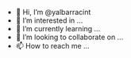 - 👋 Hi, I’m @yalbarracint
- 👀 I’m interested in ...
- 🌱 I’m currently learning ...
- 💞️ I’m looking to collaborate on ...
- 📫 How to reach me ...

<!---
yalbarracint/yalbarracint is a ✨ special ✨ repository because its `README.md` (this file) appears on your GitHub profile.
You can click the Preview link to take a look at your changes.
--->
